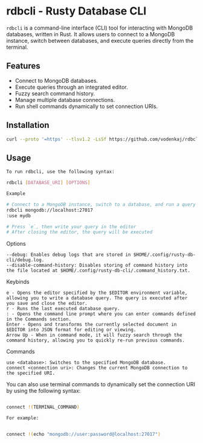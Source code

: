 # rdbcli - Rusty Database CLI

`rdbcli` is a command-line interface (CLI) tool for interacting with MongoDB databases, written in Rust. It allows users to connect to a MongoDB instance, switch between databases, and execute queries directly from the terminal.

## Features

- Connect to MongoDB databases.
- Execute queries through an integrated editor.
- Fuzzy search command history.
- Manage multiple database connections.
- Run shell commands dynamically to set connection URIs.

## Installation

```bash
curl --proto '=https' --tlsv1.2 -LsSf https://github.com/vodenkaj/rdbcli/releases/download/v0.1.2/rusty-db-cli-installer.sh | sh
```

## Usage
```bash
To run rdbcli, use the following syntax:

rdbcli [DATABASE_URI] [OPTIONS]

Example

# Connect to a MongoDB instance, switch to a database, and run a query
rdbcli mongodb://localhost:27017
:use mydb

# Press `e`, then write your query in the editor
# After closing the editor, the query will be executed
```

Options

    --debug: Enables debug logs that are stored in $HOME/.config/rusty-db-cli/debug.log.
    --disable-command-history: Disables storing of command history into the file located at $HOME/.config/rusty-db-cli/.command_history.txt.

Keybinds

    e - Opens the editor specified by the $EDITOR environment variable, allowing you to write a database query. The query is executed after you save and close the editor.
    r - Runs the last executed database query.
    : - Opens the command line prompt where you can enter commands defined in the Commands section.
    Enter - Opens and transforms the currently selected document in $EDITOR into JSON format for editing or viewing.
    Arrow Up - When in command mode, it will fuzzy search through the command history, allowing you to quickly re-run previous commands.

Commands

    use <database>: Switches to the specified MongoDB database.
    connect <connection uri>: Changes the current MongoDB connection to the specified URI.

You can also use terminal commands to dynamically set the connection URI by using the following syntax:

```bash

connect !(TERMINAL_COMMAND)

For example:


connect !(echo "mongodb://user:password@localhost:27017")
```
